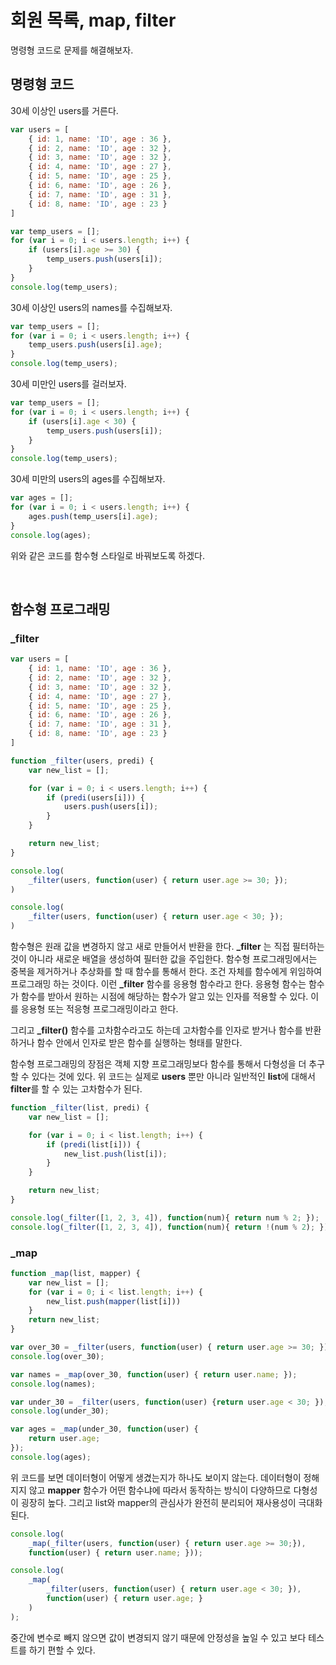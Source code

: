 # 회원 목록, map, filter

명령형 코드로 문제를 해결해보자.

## 명령형 코드

30세 이상인 users를 거른다.

```javascript
var users = [
    { id: 1, name: 'ID', age : 36 },
    { id: 2, name: 'ID', age : 32 },
    { id: 3, name: 'ID', age : 32 },
    { id: 4, name: 'ID', age : 27 },
    { id: 5, name: 'ID', age : 25 },
    { id: 6, name: 'ID', age : 26 },
    { id: 7, name: 'ID', age : 31 },
    { id: 8, name: 'ID', age : 23 }
]

var temp_users = [];
for (var i = 0; i < users.length; i++) {
    if (users[i].age >= 30) {
        temp_users.push(users[i]);
    }
}
console.log(temp_users);
```

30세 이상인 users의 names를 수집해보자.

```javascript
var temp_users = [];
for (var i = 0; i < users.length; i++) {
    temp_users.push(users[i].age);
}
console.log(temp_users);
```

30세 미만인 users를 걸러보자.

```javascript
var temp_users = [];
for (var i = 0; i < users.length; i++) {
    if (users[i].age < 30) {
        temp_users.push(users[i]);
    }
}
console.log(temp_users);
```

30세 미만의 users의 ages를 수집해보자.

```javascript
var ages = [];
for (var i = 0; i < users.length; i++) {
    ages.push(temp_users[i].age);
}
console.log(ages);
```

위와 같은 코드를 함수형 스타일로 바꿔보도록 하겠다.

<br>

## 함수형 프로그래밍

### _filter

```javascript
var users = [
    { id: 1, name: 'ID', age : 36 },
    { id: 2, name: 'ID', age : 32 },
    { id: 3, name: 'ID', age : 32 },
    { id: 4, name: 'ID', age : 27 },
    { id: 5, name: 'ID', age : 25 },
    { id: 6, name: 'ID', age : 26 },
    { id: 7, name: 'ID', age : 31 },
    { id: 8, name: 'ID', age : 23 }
]

function _filter(users, predi) {
    var new_list = [];

    for (var i = 0; i < users.length; i++) {
        if (predi(users[i])) {
            users.push(users[i]);
        }
    }

    return new_list;
}

console.log(
    _filter(users, function(user) { return user.age >= 30; });
)

console.log(
    _filter(users, function(user) { return user.age < 30; });
)
```

함수형은 원래 값을 변경하지 않고 새로 만들어서 반환을 한다. **_filter** 는 직접 필터하는 것이 아니라 새로운 배열을 생성하여 필터한 값을 주입한다.
함수형 프로그래밍에서는 중복을 제거하거나 추상화를 할 때 함수를 통해서 한다. 조건 자체를 함수에게 위임하여 프로그래밍 하는 것이다.
이런 **_filter** 함수를 응용형 함수라고 한다. 응용형 함수는 함수가 함수를 받아서 원하는 시점에 해당하는 함수가 알고 있는 인자를 적용할 수 있다. 이를 응용형 또는 적응형 프로그래밍이라고 한다.

그리고 **_filter()** 함수를 고차함수라고도 하는데 고차함수를 인자로 받거나 함수를 반환하거나 함수 안에서 인자로 받은 함수를 실행하는 형태를 말한다.

함수형 프로그래밍의 장점은 객체 지향 프로그래밍보다 함수를 통해서 다형성을 더 추구할 수 있다는 것에 있다. 위 코드는 실제로 **users** 뿐만 아니라
일반적인 **list**에 대해서 **filter**를 할 수 있는 고차함수가 된다.

```javascript
function _filter(list, predi) {
    var new_list = [];

    for (var i = 0; i < list.length; i++) {
        if (predi(list[i])) {
            new_list.push(list[i]);
        }
    }

    return new_list;
}

console.log(_filter([1, 2, 3, 4]), function(num){ return num % 2; });
console.log(_filter([1, 2, 3, 4]), function(num){ return !(num % 2); });

```

### _map

```javascript
function _map(list, mapper) {
    var new_list = [];
    for (var i = 0; i < list.length; i++) {
        new_list.push(mapper(list[i]))
    }
    return new_list;
}

var over_30 = _filter(users, function(user) { return user.age >= 30; });
console.log(over_30);

var names = _map(over_30, function(user) { return user.name; });
console.log(names);

var under_30 = _filter(users, function(user) {return user.age < 30; });
console.log(under_30);

var ages = _map(under_30, function(user) {
    return user.age;
});
console.log(ages);
```

위 코드를 보면 데이터형이 어떻게 생겼는지가 하나도 보이지 않는다. 
데이터형이 정해지지 않고 **mapper** 함수가 어떤 함수냐에 따라서 동작하는 방식이 다양하므로 다형성이 굉장히 높다. 
그리고 list와 mapper의 관심사가 완전히 분리되어 재사용성이 극대화된다.

```javascript
console.log(
    _map(_filter(users, function(user) { return user.age >= 30;}),
    function(user) { return user.name; }));

console.log(
    _map(
        _filter(users, function(user) { return user.age < 30; }),
        function(user) { return user.age; }
    )
);
```

중간에 변수로 빼지 않으면 값이 변경되지 않기 때문에 안정성을 높일 수 있고 보다 테스트를 하기 편할 수 있다.

